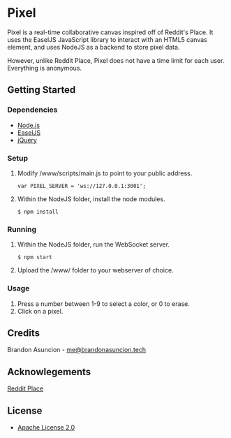 # Pixel

Pixel is a real-time collaborative canvas inspired off of Reddit's Place. It uses the EaselJS JavaScript library to interact with an HTML5 canvas element, and uses NodeJS as a backend to store pixel data.

However, unlike Reddit Place, Pixel does not have a time limit for each user. Everything is anonymous.

## Getting Started

### Dependencies
* [Node.js](https://nodejs.org/en/)
* [EaselJS](http://www.createjs.com/easeljs)
* [jQuery](https://jquery.com/)

### Setup
1. Modify /www/scripts/main.js to point to your public address. 
	```
	var PIXEL_SERVER = 'ws://127.0.0.1:3001';
	```
2. Within the NodeJS folder, install the node modules.
	```
	$ npm install
	```
	
### Running
1. Within the NodeJS folder, run the WebSocket server.
	```
	$ npm start
	```
2. Upload the /www/ folder to your webserver of choice.

### Usage
1. Press a number between 1-9 to select a color, or 0 to erase.
2. Click on a pixel.

## Credits
Brandon Asuncion - me@brandonasuncion.tech

## Acknowlegements
[Reddit Place](https://redditblog.com/2017/04/13/how-we-built-rplace/)

## License
* [Apache License 2.0](https://choosealicense.com/licenses/apache-2.0/)
